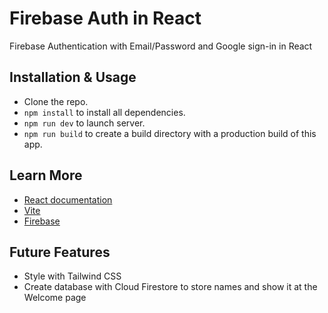 # Firebase Auth in React
Firebase Authentication with Email/Password and Google sign-in in React

## Installation & Usage

- Clone the repo.
- `npm install` to install all dependencies.
- `npm run dev` to launch server.
- `npm run build` to create a build directory with a production build of this app.

## Learn More

- [React documentation](https://reactjs.org/)
- [Vite](https://vitejs.dev/)
- [Firebase](https://firebase.google.com/)

## Future Features
- Style with Tailwind CSS
- Create database with Cloud Firestore to store names and show it at the Welcome page 
